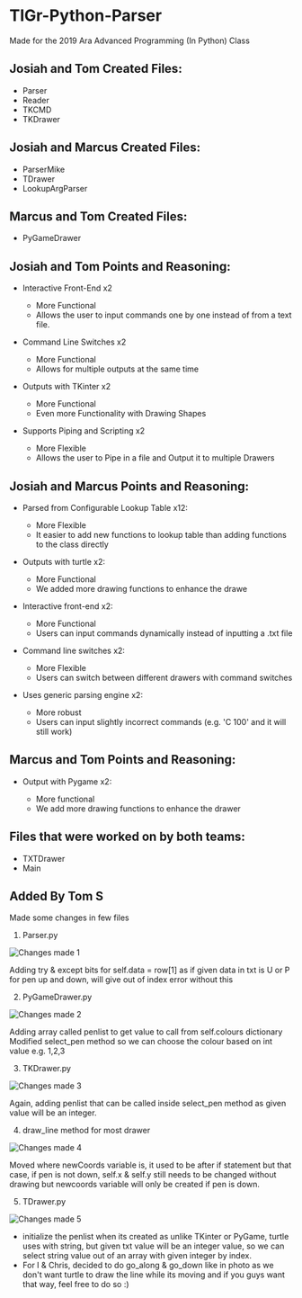 # TIGr-Python-Parser
Made for the 2019 Ara Advanced Programming (In Python) Class


## Josiah and Tom Created Files:

* Parser
* Reader
* TKCMD
* TKDrawer


## Josiah and Marcus Created Files:

* ParserMike
* TDrawer
* LookupArgParser


## Marcus and Tom Created Files:

* PyGameDrawer


## Josiah and Tom Points and Reasoning:

* Interactive Front-End x2

	* More Functional
	* Allows the user to input commands one by one instead of from a text file.
	
* Command Line Switches x2

	* More Functional
	* Allows for multiple outputs at the same time
	
* Outputs with TKinter x2

	* More Functional
	* Even more Functionality with Drawing Shapes
	
* Supports Piping and Scripting x2

	* More Flexible
	* Allows the user to Pipe in a file and Output it to multiple Drawers


## Josiah and Marcus Points and Reasoning:

* Parsed from Configurable Lookup Table x12:
	
	* More Flexible
	* It easier to add new functions to lookup table than adding functions to the class directly
  
* Outputs with turtle x2:

  * More Functional
  * We added more drawing functions to enhance the drawe
  
* Interactive front-end x2:

  * More Functional
  * Users can input commands dynamically instead of inputting a .txt file
  
* Command line switches x2:

  * More Flexible
  * Users can switch between different drawers with command switches
  
* Uses generic parsing engine x2:
  
  * More robust
  * Users can input slightly incorrect commands (e.g. 'C           100' and it will still work)


## Marcus and Tom Points and Reasoning:

* Output with Pygame x2:

	* More functional
	* We add more drawing functions to enhance the drawer


## Files that were worked on by both teams:

* TXTDrawer
* Main


## Added By Tom S
Made some changes in few files
1. Parser.py

![Changes made 1](https://github.com/jok0436/TIGr-Python-Parser/blob/ATeamJoMaTo/image/change1.JPG)

Adding try & except bits for self.data = row[1] as if given data in txt is U or P
for pen up and down, will give out of index error without this

2. PyGameDrawer.py

![Changes made 2](https://github.com/jok0436/TIGr-Python-Parser/blob/ATeamJoMaTo/image/change2.JPG)

Adding array called penlist to get value to call from self.colours dictionary
Modified select_pen method so we can choose the colour based on int value e.g. 1,2,3

3. TKDrawer.py

![Changes made 3](https://github.com/jok0436/TIGr-Python-Parser/blob/ATeamJoMaTo/image/change3.JPG)

Again, adding penlist that can be called inside select_pen method as given value will be an integer.

4. draw_line method for most drawer

![Changes made 4](https://github.com/jok0436/TIGr-Python-Parser/blob/ATeamJoMaTo/image/change4.JPG)

Moved where newCoords variable is, it used to be after if statement but that case, if pen is not down, self.x & self.y still needs to be changed without drawing but newcoords variable will only be created if pen is down.

5. TDrawer.py

![Changes made 5](https://github.com/jok0436/TIGr-Python-Parser/blob/ATeamJoMaTo/image/change5.JPG)

* initialize the penlist when its created as unlike TKinter or PyGame, turtle uses with string, but given txt value will be an integer value, so we can select string value out of an array with given integer by index.
* For I & Chris, decided to do go_along & go_down like in photo as we don't want turtle to draw the line while its moving and if you guys want that way, feel free to do so :)